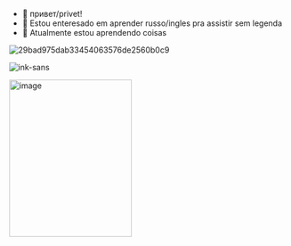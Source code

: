 - 👋 привет/privet!
- 👀 Estou enteresado em aprender russo/ingles pra assistir sem legenda
- 🌱 Atualmente estou aprendendo coisas

![29bad975dab33454063576de2560b0c9](https://github.com/opaalicya/opaalicya/assets/142051991/6e25bada-6de2-4e39-8554-22160557e1eb)

![ink-sans](https://github.com/opaalicya/opaalicya/assets/142051991/281ab90b-875f-4fb6-b347-be6ef49f513f)

<img width="220" height="282" alt="image" src="https://github.com/user-attachments/assets/d653163d-41de-4880-81fe-031768c501c6" />



<!---
opaalicya/opaalicya is a ✨ special ✨ repository because its `README.md` (this file) appears on your GitHub profile.
You can click the Preview link to take a look at your changes.
--->
